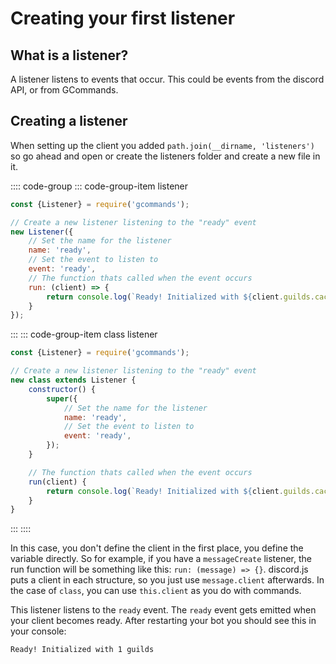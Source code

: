 # Creating your first listener

## What is a listener?

A listener listens to events that occur. This could be events from the discord API, or from GCommands.

## Creating a listener

When setting up the client you added `path.join(__dirname, 'listeners')` so go ahead and open or create the listeners folder and create a new file in it.

:::: code-group
::: code-group-item listener

```js
const {Listener} = require('gcommands');

// Create a new listener listening to the "ready" event
new Listener({
	// Set the name for the listener
	name: 'ready',
	// Set the event to listen to
	event: 'ready',
	// The function thats called when the event occurs
	run: (client) => {
		return console.log(`Ready! Initialized with ${client.guilds.cache.size} guilds`);
	}
});

```

:::
::: code-group-item class listener

```js
const {Listener} = require('gcommands');

// Create a new listener listening to the "ready" event
new class extends Listener {
	constructor() {
		super({
			// Set the name for the listener
			name: 'ready',
			// Set the event to listen to
			event: 'ready',
		});
	}

	// The function thats called when the event occurs
	run(client) {
		return console.log(`Ready! Initialized with ${client.guilds.cache.size} guilds`);
	}
}
```

:::
::::

In this case, you don't define the client in the first place, you define the variable directly. So for example, if you have a `messageCreate` listener, the run function will be something like this: `run: (message) => {}`. discord.js puts a client in each structure, so you just use `message.client` afterwards. In the case of `class`, you can use `this.client` as you do with commands.

This listener listens to the `ready` event. The `ready` event gets emitted when your client becomes ready. After restarting your bot you should see this in your console:

```sh:no-line-numbers
Ready! Initialized with 1 guilds
```
